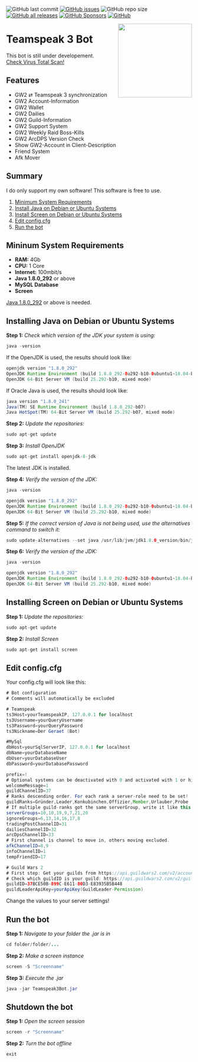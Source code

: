 ![GitHub last commit](https://img.shields.io/github/last-commit/Backxtar/Teamspeak3Bot?color=%230091ff)
[![GitHub issues](https://img.shields.io/github/issues/Backxtar/Teamspeak3Bot?color=%23fc3003)](https://github.com/Backxtar/Teamspeak3Bot/issues)
![GitHub repo size](https://img.shields.io/github/repo-size/Backxtar/Teamspeak3Bot?color=%233aa63a)
[![GitHub all releases](https://img.shields.io/github/downloads/Backxtar/Teamspeak3Bot/total?color=%233aa63a&label=download)](https://github.com/Backxtar/Teamspeak3Bot/releases)
[![GitHub Sponsors](https://img.shields.io/github/sponsors/Backxtar?color=%23bda000&label=sponsors%20on%20patreon)](https://www.patreon.com/backxtar)
[![GitHub](https://img.shields.io/github/license/Backxtar/Teamspeak3Bot?color=%238334eb)](https://github.com/Backxtar/Teamspeak3Bot/blob/master/LICENSE.md)

<img align="right" src="https://mlpfyvpfyq69.i.optimole.com/cZ9PPCo-D60oTdJD/w:auto/h:auto/q:auto/https://gameserververgleich.info/wp-content/uploads/TeamSpeak-Server-mieten.png" height="200" width="200">

# Teamspeak 3 Bot
This bot is still under developement.\
[Check Virus Total Scan!](https://www.virustotal.com/gui/file/5c94d45ba57f32ffc090f8ac73810ef365935f7956c18cc6420c58eb28692577/detection)

## Features
* GW2 ⇄ Teamspeak 3 synchronization
* GW2 Account-Information
* GW2 Wallet
* GW2 Dailies
* GW2 Guild-Information
* GW2 Support System
* GW2 Weekly Raid Boss-Kills
* GW2 ArcDPS Version Check
* Show GW2-Account in Client-Description
* Friend System
* Afk Mover
## Summary
I do only support my own software! This software is free to use.

1. [Minimum System Requirements](#mininum-system-requirements)
2. [Install Java on Debian or Ubuntu Systems](#installing-java-on-debian-or-ubuntu-systems)
3. [Install Screen on Debian or Ubuntu Systems](#installing-screen-on-debian-or-ubuntu-systems)
4. [Edit config.cfg](#edit-configcfg)
5. [Run the bot](#run-the-bot)

## Mininum System Requirements
* **RAM:** 4Gb
* **CPU:** 1 Core
* **Internet:** 100mbit/s
* **Java 1.8.0_292** or above
* **MySQL Database**
* **Screen**

[Java 1.8.0_292](https://www.oracle.com/de/java/technologies/javase/javase-jdk8-downloads.html) or above is needed.
## Installing Java on Debian or Ubuntu Systems
**Step 1:** _Check which version of the JDK your system is using:_
```java
java -version
```
If the OpenJDK is used, the results should look like:
```java
openjdk version "1.8.0_292"
OpenJDK Runtime Environment (build 1.8.0_292-8u292-b10-0ubuntu1~18.04-b10)
OpenJDK 64-Bit Server VM (build 25.292-b10, mixed mode)
```
If Oracle Java is used, the results should look like:
```java
java version "1.8.0_241"
Java(TM) SE Runtime Environment (build 1.8.0_292-b07)
Java HotSpot(TM) 64-Bit Server VM (build 25.292-b07, mixed mode)
```
**Step 2:** _Update the repositories:_
```java
sudo apt-get update
```
**Step 3:** _Install OpenJDK_
```java
sudo apt-get install openjdk-8-jdk
```
The latest JDK is installed.

**Step 4:** _Verify the version of the JDK:_
```java
java -version
```
```java
openjdk version "1.8.0_292"
OpenJDK Runtime Environment (build 1.8.0_292-8u292-b10-0ubuntu1~18.04-b10)
OpenJDK 64-Bit Server VM (build 25.292-b10, mixed mode)
```
**Step 5:** _If the correct version of Java is not being used, use the alternatives command to switch it:_
```java
sudo update-alternatives --set java /usr/lib/jvm/jdk1.8.0_version/bin/java
```
**Step 6:** _Verify the version of the JDK:_
```java
java -version
```
```java
openjdk version "1.8.0_292"
OpenJDK Runtime Environment (build 1.8.0_292-8u292-b10-0ubuntu1~18.04-b10)
OpenJDK 64-Bit Server VM (build 25.292-b10, mixed mode)
```
## Installing Screen on Debian or Ubuntu Systems
**Step 1:** _Update the repositories:_
```java
sudo apt-get update
```
**Step 2:** _Install Screen_
```java
sudo apt-get install screen
```
## Edit config.cfg
Your config.cfg will look like this:
```java
# Bot configuration
# Comments will automatically be excluded

# Teamspeak
ts3Host=yourTeamspeakIP, 127.0.0.1 for localhost
ts3Username=yourQueryUsername
ts3Password=yourQueryPassword
ts3Nickname=Der Geraet (Bot)

#MySql
dbHost=yourSqlServerIP, 127.0.0.1 for localhost
dbName=yourDatabaseName
dbUser=yourDatabaseUser
dbPassword=yourDatabasePassword

prefix=!
# Optional systems can be deactivated with 0 and activated with 1 or higher IDs
welcomeMessage=1
guildChannelID=37
# Ranks descending order. For each rank a server-role need to be set!
guildRanks=Gründer,Leader,Konkubinchen,Offizier,Member,Urlauber,Probe
# If multiple guild-ranks got the same serverGroup, write it like this.
serverGroups=10,10,19,9,7,21,20
ignoreGroups=6,13,14,16,17,8
tradingPostChannelID=31
dailiesChannelID=32
arcDpsChannelID=33
# First channel is channel to move in, others moving excluded.
afkChannelID=8,9
infoChannelID=1
tempFriendID=17

# Guild Wars 2
# First step: Get your guilds from https://api.guildwars2.com/v2/account?access_token=yourGw2ApiKey
# Check which guildID is your guild: https://api.guildwars2.com/v2/guild/guildID
guildID=37BCE50B-899C-E611-80D3-E83935B5B448
guildLeaderApiKey=yourApiKey(GuildLeader-Permission)
```
Change the values to your server settings!
## Run the bot
**Step 1:** _Navigate to your folder the .jar is in_
```java
cd folder/folder/...
```
**Step 2:** _Make a screen instance_
```java
screen -S "Screenname"
```
**Step 3:** _Execute the .jar_
```java
java -jar Teamspeak3Bot.jar
```
## Shutdown the bot
**Step 1:** _Open the screen session_
```java
screen -r "Screenname"
```
**Step 2:** _Turn the bot offline_
```java
exit
```